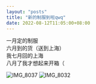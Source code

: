 ```yaml
---
layout: "posts"
title: "新的制服到啦qwq"
date: 2022-08-12T11:05:00+08:00
---
```


一月定的制服  
六月到的货（送到上海）  
我七月回的上海  
八月了我才想起来开箱（

![IMG_8037](/img/diray/TSUKINO/IMG_8037.jpeg)
![IMG_8032](/img/diray/TSUKINO/IMG_8032.jpeg)